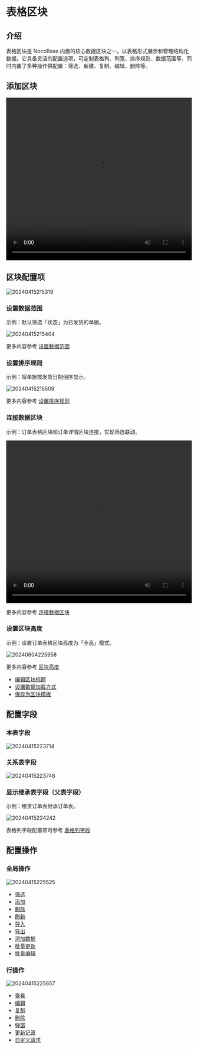 # 表格区块

## 介绍

表格区块是 NocoBase 内置的核心数据区块之一，以表格形式展示和管理结构化数据。它具备灵活的配置选项，可定制表格列、列宽、排序规则、数据范围等，同时内置了多种操作供配置：筛选、新建、复制、编辑、删除等。

## 添加区块

 <video width="100%" height="440" controls>
      <source src="https://static-docs.nocobase.com/20240415215027.mp4" type="video/mp4">
</video>

## 区块配置项

![20240415215319](https://static-docs.nocobase.com/20240415215319.png)

### 设置数据范围

示例：默认筛选「状态」为已发货的单据。

![20240415215404](https://static-docs.nocobase.com/20240415215404.png)

更多内容参考 [设置数据范围](/handbook/ui/blocks/block-settings/data-scope)

### 设置排序规则

示例：将单据按发货日期倒序显示。

![20240415215509](https://static-docs.nocobase.com/20240415215509.png)

更多内容参考 [设置排序规则](/handbook/ui/blocks/block-settings/sorting-rule)

### 连接数据区块

示例：订单表格区块和订单详情区块连接，实现筛选联动。

  <video width="100%" height="440" controls>
      <source src="https://static-docs.nocobase.com/20240415221426.mp4" type="video/mp4">
</video>

更多内容参考 [连接数据区块](/handbook/ui/blocks/block-settings/connect-block)

### 设置区块高度

示例：设置订单表格区块高度为「全高」模式。

![20240604225958](https://static-docs.nocobase.com/20240604225958.gif)

更多内容参考 [区块高度](/handbook/ui/blocks/block-settings/block-height)

- [编辑区块标题](/handbook/ui/blocks/block-settings/block-title)
- [设置数据加载方式](/handbook/ui/blocks/block-settings/loading-mode)
- [保存为区块模板](/handbook/ui/blocks/block-settings/block-template)

## 配置字段

### 本表字段

![20240415223714](https://static-docs.nocobase.com/20240415223714.png)

### 关系表字段

![20240415223746](https://static-docs.nocobase.com/20240415223746.png)

### 显示继承表字段（父表字段）

示例：租赁订单表继承订单表。

![20240415224242](https://static-docs.nocobase.com/20240415224242.png)

表格列字段配置项可参考 [表格列字段](/handbook/ui/fields/generic/table-column)

## 配置操作

### 全局操作

![20240415225525](https://static-docs.nocobase.com/20240415225525.png)

- [筛选](/handbook/ui/actions/types/filter)
- [添加](/handbook/ui/actions/types/add-new)
- [删除](/handbook/ui/actions/types/delete)
- [刷新](/handbook/ui/actions/types/refresh)
- [导入](/handbook/action-import)
- [导出](/handbook/action-export)
- [添加数据](/handbook/action-add-record)
- [批量更新](/handbook/action-bulk-update)
- [批量编辑](/handbook/action-bulk-edit)

### 行操作

![20240415225657](https://static-docs.nocobase.com/20240415225657.png)

- [查看](/handbook/ui/actions/types/view)
- [编辑](/handbook/ui/actions/types/edit)
- [复制](/handbook/action-duplicate)
- [删除](/handbook/ui/actions/types/delete)
- [弹窗](/handbook/ui/actions/types/pop-up)
- [更新记录](/handbook/ui/actions/types/update-record)
- [自定义请求](/handbook/action-custom-request)
